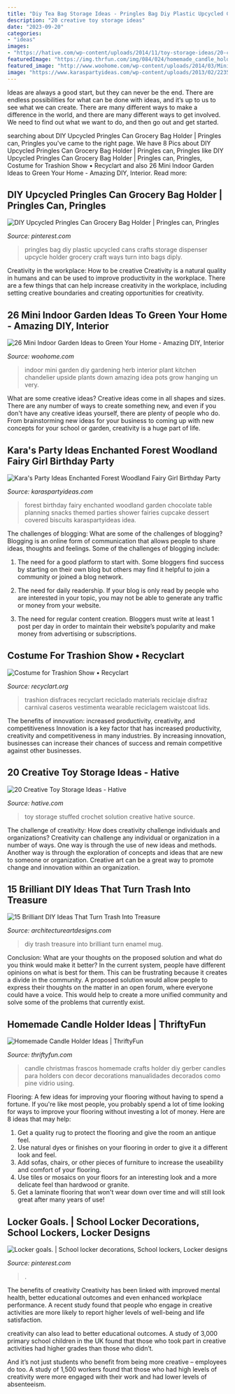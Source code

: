 ```yaml
---
title: "Diy Tea Bag Storage Ideas - Pringles Bag Diy Plastic Upcycled Cans Crafts Storage Dispenser Upcycle Holder Grocery Craft Ways Turn Into Bags Diply"
description: "20 creative toy storage ideas"
date: "2023-09-20"
categories:
- "ideas"
images:
- "https://hative.com/wp-content/uploads/2014/11/toy-storage-ideas/20-crochet-stuffed-toy-solution.jpg"
featuredImage: "https://img.thrfun.com/img/084/024/homemade_candle_holder_l1.jpg"
featured_image: "http://www.woohome.com/wp-content/uploads/2014/03/Mini-Indoor-Gardening-26.jpg"
image: "https://www.karaspartyideas.com/wp-content/uploads/2013/02/223578_482890555103704_436296639_n_600x900.jpg"
---
```



Ideas are always a good start, but they can never be the end. There are endless possibilities for what can be done with ideas, and it’s up to us to see what we can create. There are many different ways to make a difference in the world, and there are many different ways to get involved. We need to find out what we want to do, and then go out and get started.

	

		
searching about DIY Upcycled Pringles Can Grocery Bag Holder | Pringles can, Pringles you've came to the right page. We have 8 Pics about DIY Upcycled Pringles Can Grocery Bag Holder | Pringles can, Pringles like DIY Upcycled Pringles Can Grocery Bag Holder | Pringles can, Pringles, Costume for Trashion Show • Recyclart and also 26 Mini Indoor Garden Ideas to Green Your Home - Amazing DIY, Interior. Read more:
		
    
## DIY Upcycled Pringles Can Grocery Bag Holder | Pringles Can, Pringles

<img loading=lazy src="https://i.pinimg.com/736x/c3/3c/70/c33c70d5bf7a725366f83b9b6cfb1bc5.jpg" onerror="this.onerror=null;this.src='https://tse3.mm.bing.net/th?id=OIP.VbMZmNFwQkqlEMmhDcAYcQAAAA&amp;pid=15.1';" alt="DIY Upcycled Pringles Can Grocery Bag Holder | Pringles can, Pringles">

_Source: pinterest.com_

>pringles bag diy plastic upcycled cans crafts storage dispenser upcycle holder grocery craft ways turn into bags diply. 

	

Creativity in the workplace: How to be creative
Creativity is a natural quality in humans and can be used to improve productivity in the workplace. There are a few things that can help increase creativity in the workplace, including setting creative boundaries and creating opportunities for creativity.

    
## 26 Mini Indoor Garden Ideas To Green Your Home - Amazing DIY, Interior

<img loading=lazy src="http://www.woohome.com/wp-content/uploads/2014/03/Mini-Indoor-Gardening-26.jpg" onerror="this.onerror=null;this.src='https://tse1.mm.bing.net/th?id=OIP.w-B-pDD9y9qYrcVnrGWyiQHaTA&amp;pid=15.1';" alt="26 Mini Indoor Garden Ideas to Green Your Home - Amazing DIY, Interior">

_Source: woohome.com_

>indoor mini garden diy gardening herb interior plant kitchen chandelier upside plants down amazing idea pots grow hanging un very. 

	

What are some creative ideas?
Creative ideas come in all shapes and sizes. There are any number of ways to create something new, and even if you don't have any creative ideas yourself, there are plenty of people who do. From brainstorming new ideas for your business to coming up with new concepts for your school or garden, creativity is a huge part of life.

    
## Kara&#039;s Party Ideas Enchanted Forest Woodland Fairy Girl Birthday Party

<img loading=lazy src="https://www.karaspartyideas.com/wp-content/uploads/2013/02/223578_482890555103704_436296639_n_600x900.jpg" onerror="this.onerror=null;this.src='https://tse4.mm.bing.net/th?id=OIP.1AR40-RmPQg3JqAV9d6KXgHaLH&amp;pid=15.1';" alt="Kara&#039;s Party Ideas Enchanted Forest Woodland Fairy Girl Birthday Party">

_Source: karaspartyideas.com_

>forest birthday fairy enchanted woodland garden chocolate table planning snacks themed parties shower fairies cupcake dessert covered biscuits karaspartyideas idea. 

	

The challenges of blogging: What are some of the challenges of blogging?
Blogging is an online form of communication that allows people to share ideas, thoughts and feelings. Some of the challenges of blogging include:
1. The need for a good platform to start with. Some bloggers find success by starting on their own blog but others may find it helpful to join a community or joined a blog network.

2. The need for daily readership. If your blog is only read by people who are interested in your topic, you may not be able to generate any traffic or money from your website.

3. The need for regular content creation. Bloggers must write at least 1 post per day in order to maintain their website’s popularity and make money from advertising or subscriptions.

    
## Costume For Trashion Show • Recyclart

<img loading=lazy src="https://www.recyclart.org/wp-content/uploads/2012/09/P1060348-600x800.jpg" onerror="this.onerror=null;this.src='https://tse1.mm.bing.net/th?id=OIP.UuI6f5D7NYFGPOW6lh4vCgHaJ4&amp;pid=15.1';" alt="Costume for Trashion Show • Recyclart">

_Source: recyclart.org_

>trashion disfraces recyclart reciclado materials reciclaje disfraz carnival caseros vestimenta wearable reciclagem waistcoat lids. 

	

The benefits of innovation: increased productivity, creativity, and competitiveness
Innovation is a key factor that has increased productivity, creativity and competitiveness in many industries. By increasing innovation, businesses can increase their chances of success and remain competitive against other businesses.

    
## 20 Creative Toy Storage Ideas - Hative

<img loading=lazy src="https://hative.com/wp-content/uploads/2014/11/toy-storage-ideas/20-crochet-stuffed-toy-solution.jpg" onerror="this.onerror=null;this.src='https://tse2.mm.bing.net/th?id=OIP.s2EL1LKfhQqGdq-P0OatqwHaLH&amp;pid=15.1';" alt="20 Creative Toy Storage Ideas - Hative">

_Source: hative.com_

>toy storage stuffed crochet solution creative hative source. 

	

The challenge of creativity: How does creativity challenge individuals and organizations?
Creativity can challenge any individual or organization in a number of ways. One way is through the use of new ideas and methods. Another way is through the exploration of concepts and ideas that are new to someone or organization. Creative art can be a great way to promote change and innovation within an organization.

    
## 15 Brilliant DIY Ideas That Turn Trash Into Treasure

<img loading=lazy src="https://www.architectureartdesigns.com/wp-content/uploads/2016/10/15-Brilliant-DIY-Ideas-That-Turn-Trash-Into-Treasure-14.jpg" onerror="this.onerror=null;this.src='https://tse3.mm.bing.net/th?id=OIP.PoO8EgxxYMBz2pr4PX9EeAHaPn&amp;pid=15.1';" alt="15 Brilliant DIY Ideas That Turn Trash Into Treasure">

_Source: architectureartdesigns.com_

>diy trash treasure into brilliant turn enamel mug. 

	

Conclusion: What are your thoughts on the proposed solution and what do you think would make it better?
In the current system, people have different opinions on what is best for them. This can be frustrating because it creates a divide in the community. A proposed solution would allow people to express their thoughts on the matter in an open forum, where everyone could have a voice. This would help to create a more unified community and solve some of the problems that currently exist.

    
## Homemade Candle Holder Ideas | ThriftyFun

<img loading=lazy src="https://img.thrfun.com/img/084/024/homemade_candle_holder_l1.jpg" onerror="this.onerror=null;this.src='https://tse1.mm.bing.net/th?id=OIP.oSy1_AG0kDM7EgYZonwYcwHaLW&amp;pid=15.1';" alt="Homemade Candle Holder Ideas | ThriftyFun">

_Source: thriftyfun.com_

>candle christmas frascos homemade crafts holder diy gerber candles para holders con decor decorations manualidades decorados como pine vidrio using. 

	

Flooring: A few ideas for improving your flooring without having to spend a fortune.
If you're like most people, you probably spend a lot of time looking for ways to improve your flooring without investing a lot of money. Here are 8 ideas that may help: 
1. Get a quality rug to protect the flooring and give the room an antique feel. 
2. Use natural dyes or finishes on your flooring in order to give it a different look and feel. 
3. Add sofas, chairs, or other pieces of furniture to increase the useability and comfort of your flooring. 
4. Use tiles or mosaics on your floors for an interesting look and a more delicate feel than hardwood or granite. 
5. Get a laminate flooring that won't wear down over time and will still look great after many years of use! 

    
## Locker Goals. | School Locker Decorations, School Lockers, Locker Designs

<img loading=lazy src="https://i.pinimg.com/736x/55/11/fc/5511fc202b2f050a507da274bf57a167.jpg" onerror="this.onerror=null;this.src='https://tse2.mm.bing.net/th?id=OIP.RtOValhMc4oyy1MehlfRawHaJD&amp;pid=15.1';" alt="Locker goals. | School locker decorations, School lockers, Locker designs">

_Source: pinterest.com_

>. 

	

The benefits of creativity
Creativity has been linked with improved mental health, better educational outcomes and even enhanced workplace performance.
A recent study found that people who engage in creative activities are more likely to report higher levels of well-being and life satisfaction.

 creativity can also lead to better educational outcomes. A study of 3,000 primary school children in the UK found that those who took part in creative activities had higher grades than those who didn’t.

And it’s not just students who benefit from being more creative – employees do too. A study of 1,500 workers found that those who had high levels of creativity were more engaged with their work and had lower levels of absenteeism.

